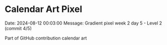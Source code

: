 # Calendar Art Pixel

Date: 2024-08-12 00:03:00
Message: Gradient pixel week 2 day 5 - Level 2 (commit 4/5)

Part of GitHub contribution calendar art
